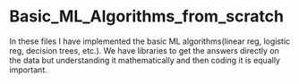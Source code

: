 # Basic_ML_Algorithms_from_scratch
In these files I have implemented the basic ML algorithms(linear reg, logistic reg, decision trees, etc.). We have libraries to get the answers directly on the data but understanding it mathematically and then coding it is equally important.
